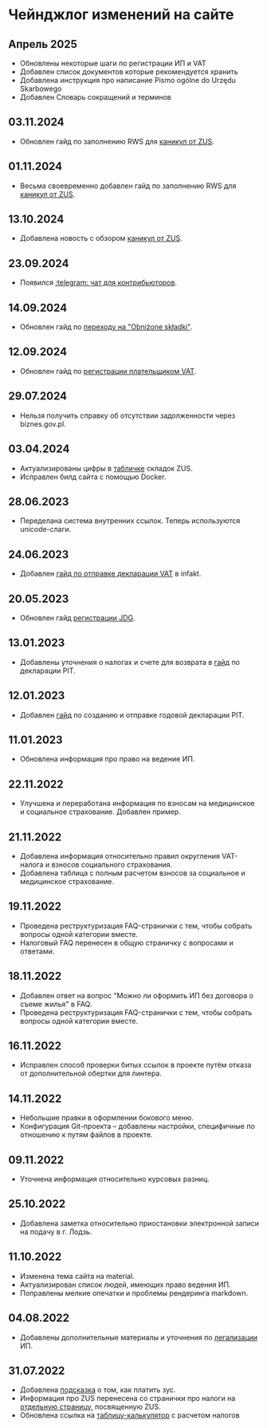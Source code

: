 # Чейнджлог изменений на сайте

## Апрель 2025

- Обновлены некоторые шаги по регистрации ИП и VAT
- Добавлен список документов которые рекомендуется хранить
- Добавлена инструкция про написание Pismo ogólne do Urzędu Skarbowego
- Добавлен Словарь сокращений и терминов

## 03.11.2024

- Обновлен гайд по заполнению RWS для [каникул от ZUS](zus_vacation.md/#kak-podat-zaiavku-na-zus-kanikuly).

## 01.11.2024

- Весьма своевременно добавлен гайд по заполнению RWS для [каникул от ZUS](zus_vacation.md/#kak-podat-zaiavku-na-zus-kanikuly).

## 13.10.2024

- Добавлена новость с обзором [каникул от ZUS](zus_vacation.md).

## 23.09.2024

- Появился [:telegram: чат для контрибьюторов](https://t.me/+WK5ppqgHxXA3MjAy).

## 14.09.2024

- Обновлен гайд по [переходу на "Obniżone składki"](zus_obnizone_skladki.md).

## 12.09.2024

- Обновлен гайд по [регистрации плательщиком VAT](registration.md/#registratsiia-platelshchikom-vnutripolskogo-vat).

## 29.07.2024

- Нельзя получить справку об отсутствии задолженности через biznes.gov.pl.

## 03.04.2024

- Актуализированы цифры в [табличке](zus.md#tablitsa-rascheta-vznosov-zus) складок ZUS.
- Исправлен билд сайта с помощью Docker.

## 28.06.2023

- Переделана система внутренних ссылок. Теперь используются unicode-слаги.

## 24.06.2023

- Добавлен [гайд по отправке декларации VAT](infakt_routine.md#otpravka-deklaratsii-vat-jpk-v7m) в infakt.

## 20.05.2023

- Обновлен гайд [регистрации JDG](registration.md#registratsiia-ip-na-portale-biznes-gov-pl).

## 13.01.2023

- Добавлены уточнения о налогах и счете для возврата в [гайд](declarations.md#pit-godovaia-deklaratsiia) по декларации PIT.

## 12.01.2023

- Добавлен [гайд](declarations.md#pit-godovaia-deklaratsiia) по созданию и отправке годовой декларации PIT.

## 11.01.2023

- Обновлена информация про право на ведение ИП.

## 22.11.2022

- Улучшена и переработана информация по взносам на медицинское и социальное страхование. Добавлен пример.

## 21.11.2022

- Добавлена информация относительно правил округления VAT-налога и взносов социального страхования.
- Добавлена таблица с полным расчетом взносов за социальное и медицинское страхование.

## 19.11.2022

- Проведена реструктуризация FAQ-странички с тем, чтобы собрать вопросы одной категории вместе.
- Налоговый FAQ перенесен в общую страничку с вопросами и ответами.

## 18.11.2022

- Добавлен ответ на вопрос "Можно ли оформить ИП без договора о съеме жилья" в FAQ.
- Проведена реструктуризация FAQ-странички с тем, чтобы собрать вопросы одной категории вместе.

## 16.11.2022

- Исправлен способ проверки битых ссылок в проекте путём отказа от дополнительной обертки для линтера.

## 14.11.2022

- Небольшие правки в оформлении бокового меню.
- Конфигурация Git-проекта – добавлены настройки, специфичные по отношению к путям файлов в проекте.

## 09.11.2022

- Уточнена информация относительно курсовых разниц.

## 25.10.2022

- Добавлена заметка относительно приостановки электронной записи на подачу в г. Лодзь.

## 11.10.2022

- Изменена тема сайта на material.
- Актуализирован список людей, имеющих право ведения ИП.
- Поправлены мелкие опечатки и проблемы рендеринга markdown.

## 04.08.2022

- Добавлены дополнительные материалы и уточнения по [легализации](legalization.md) ИП.

## 31.07.2022

- Добавлена [подсказка](zus.md#kak-platit-zus) о том, как платить зус.
- Информация про ZUS перенесена со странички про налоги на [отдельную страницу](zus.md), посвященную ZUS.
- Обновлена ссылка на [таблицу-калькулятор](taxes.md#nalogovye-kalkuliatory) с расчетом налогов
